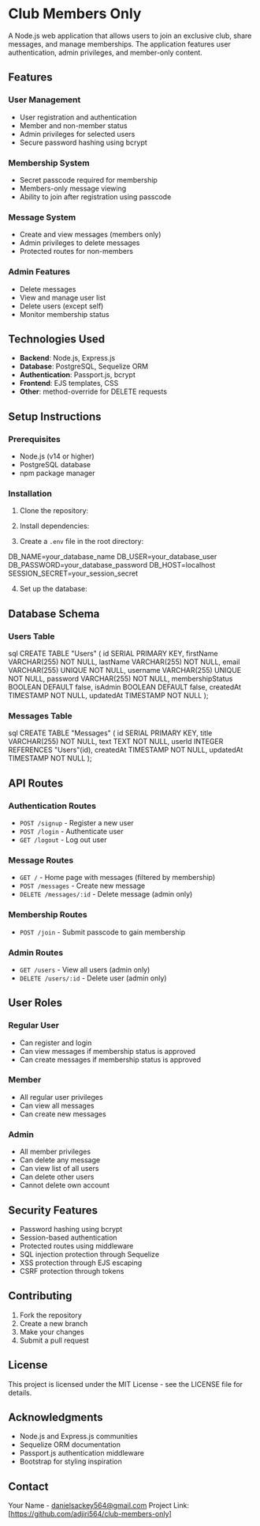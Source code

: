 # Club Members Only

A Node.js web application that allows users to join an exclusive club, share messages, and manage memberships. The application features user authentication, admin privileges, and member-only content.

## Features

### User Management
- User registration and authentication
- Member and non-member status
- Admin privileges for selected users
- Secure password hashing using bcrypt

### Membership System
- Secret passcode required for membership
- Members-only message viewing
- Ability to join after registration using passcode

### Message System
- Create and view messages (members only)
- Admin privileges to delete messages
- Protected routes for non-members

### Admin Features
- Delete messages
- View and manage user list
- Delete users (except self)
- Monitor membership status

## Technologies Used

- **Backend**: Node.js, Express.js
- **Database**: PostgreSQL, Sequelize ORM
- **Authentication**: Passport.js, bcrypt
- **Frontend**: EJS templates, CSS
- **Other**: method-override for DELETE requests


## Setup Instructions

### Prerequisites
- Node.js (v14 or higher)
- PostgreSQL database
- npm package manager

### Installation

1. Clone the repository:

2. Install dependencies:

3. Create a `.env` file in the root directory:

DB_NAME=your_database_name
DB_USER=your_database_user
DB_PASSWORD=your_database_password
DB_HOST=localhost
SESSION_SECRET=your_session_secret


4. Set up the database:

## Database Schema

### Users Table
sql
CREATE TABLE "Users" (
id SERIAL PRIMARY KEY,
firstName VARCHAR(255) NOT NULL,
lastName VARCHAR(255) NOT NULL,
email VARCHAR(255) UNIQUE NOT NULL,
username VARCHAR(255) UNIQUE NOT NULL,
password VARCHAR(255) NOT NULL,
membershipStatus BOOLEAN DEFAULT false,
isAdmin BOOLEAN DEFAULT false,
createdAt TIMESTAMP NOT NULL,
updatedAt TIMESTAMP NOT NULL
);


### Messages Table
sql
CREATE TABLE "Messages" (
id SERIAL PRIMARY KEY,
title VARCHAR(255) NOT NULL,
text TEXT NOT NULL,
userId INTEGER REFERENCES "Users"(id),
createdAt TIMESTAMP NOT NULL,
updatedAt TIMESTAMP NOT NULL
);


## API Routes

### Authentication Routes
- `POST /signup` - Register a new user
- `POST /login` - Authenticate user
- `GET /logout` - Log out user

### Message Routes
- `GET /` - Home page with messages (filtered by membership)
- `POST /messages` - Create new message
- `DELETE /messages/:id` - Delete message (admin only)

### Membership Routes
- `POST /join` - Submit passcode to gain membership

### Admin Routes
- `GET /users` - View all users (admin only)
- `DELETE /users/:id` - Delete user (admin only)

## User Roles

### Regular User
- Can register and login
- Can view messages if membership status is approved
- Can create messages if membership status is approved

### Member
- All regular user privileges
- Can view all messages
- Can create new messages

### Admin
- All member privileges
- Can delete any message
- Can view list of all users
- Can delete other users
- Cannot delete own account

## Security Features

- Password hashing using bcrypt
- Session-based authentication
- Protected routes using middleware
- SQL injection protection through Sequelize
- XSS protection through EJS escaping
- CSRF protection through tokens

## Contributing

1. Fork the repository
2. Create a new branch
3. Make your changes
4. Submit a pull request

## License

This project is licensed under the MIT License - see the LICENSE file for details.

## Acknowledgments

- Node.js and Express.js communities
- Sequelize ORM documentation
- Passport.js authentication middleware
- Bootstrap for styling inspiration

## Contact

Your Name - danielsackey564@gmail.com
Project Link: [https://github.com/adjiri564/club-members-only]